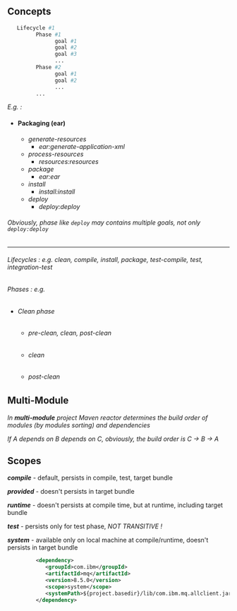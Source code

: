 ## Concepts

```bash
   Lifecycle #1
         Phase #1
               goal #1
               goal #2
               goal #3
               ...
         Phase #2
               goal #1
               goal #2
               ...
         ...
```

   
_E.g. :_

- #### Packaging (ear)
   - _generate-resources_
      - _ear:generate-application-xml_
   - _process-resources_
      - _resources:resources_ 
   - _package_
      - _ear:ear_ 
   - _install_
      - _install:install_ 
   - _deploy_
      - _deploy:deploy_ 

###### _Obviously, phase like ```deploy``` may contains multiple goals, not only ```deploy:deploy```_

---

###### Lifecycles : e.g. clean, compile, install, package, test-compile, test, integration-test
###### Phases : e.g.
- ###### Clean phase
   - ###### pre-clean, clean, post-clean
   - ###### clean
   - ###### post-clean

## Multi-Module

_In ***multi-module*** project Maven reactor determines the build order of modules (by modules sorting) and dependencies_

_If A depends on B depends on C, obviously, the build order is C -> B -> A_

## Scopes

***compile*** - default, persists in compile, test, target bundle

***provided*** - doesn't persists in target bundle

***runtime*** - doesn't persists at compile time, but at runtime, including target bundle

***test*** - persists only for test phase, _NOT TRANSITIVE !_

***system*** - available only on local machine at compile/runtime, doesn't persists in target bundle
```xml
         <dependency>
            <groupId>com.ibm</groupId>
            <artifactId>mq</artifactId>
            <version>8.5.0</version>
            <scope>system</scope>
            <systemPath>${project.basedir}/lib/com.ibm.mq.allclient.jar</systemPath>
         </dependency>
```



